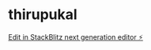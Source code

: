 # thirupukal

[Edit in StackBlitz next generation editor ⚡️](https://stackblitz.com/~/github.com/ugrasenanv/thirupukal)